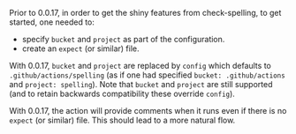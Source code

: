 Prior to 0.0.17, in order to get the shiny features from check-spelling, to get started, one needed to:
* specify `bucket` and `project` as part of the configuration.
* create an `expect` (or similar) file.


With 0.0.17, `bucket` and `project` are replaced by `config` which defaults to `.github/actions/spelling` (as if one had specified `bucket: .github/actions` and `project: spelling`). Note that `bucket` and `project` are still supported (and to retain backwards compatibility these override `config`).

With 0.0.17, the action will provide comments when it runs even if there is no `expect` (or similar) file. This should lead to a more natural flow.